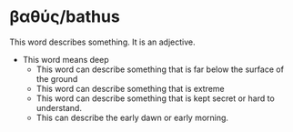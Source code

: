 # βαθύς/bathus  
This word describes something. It is an adjective. 

* This word means deep
    * This word can describe something that is far below the surface of the ground
    * This word can describe something that is extreme
    * This word can describe something that is kept secret or hard to understand.
    * This can describe the early dawn or early morning.
